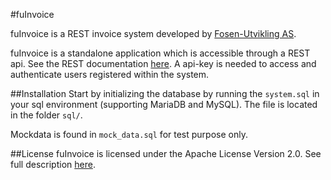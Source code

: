 #fuInvoice

fuInvoice is a REST invoice system developed by [Fosen-Utvikling AS](http://fosen-utvikling.no/).
 
fuInvoice is a standalone application which is accessible through a REST api. See the REST documentation [here](rest.md).
A api-key is needed to access and authenticate users registered within the system.


##Installation
Start by initializing the database by running the `system.sql` in your sql environment (supporting MariaDB and MySQL).
The file is located in the folder `sql/`.

Mockdata is found in `mock_data.sql` for test purpose only.



##License
fuInvoice is licensed under the Apache License Version 2.0. See full description [here](LICENSE).